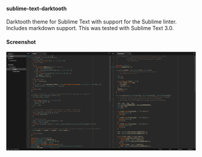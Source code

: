 #### sublime-text-darktooth

Darktooth theme for Sublime Text with support for the Sublime linter. Includes markdown support. This was tested with
Sublime Text 3.0.

#### Screenshot
![Preview](screenshots/sublime-text-darktooth.png)
